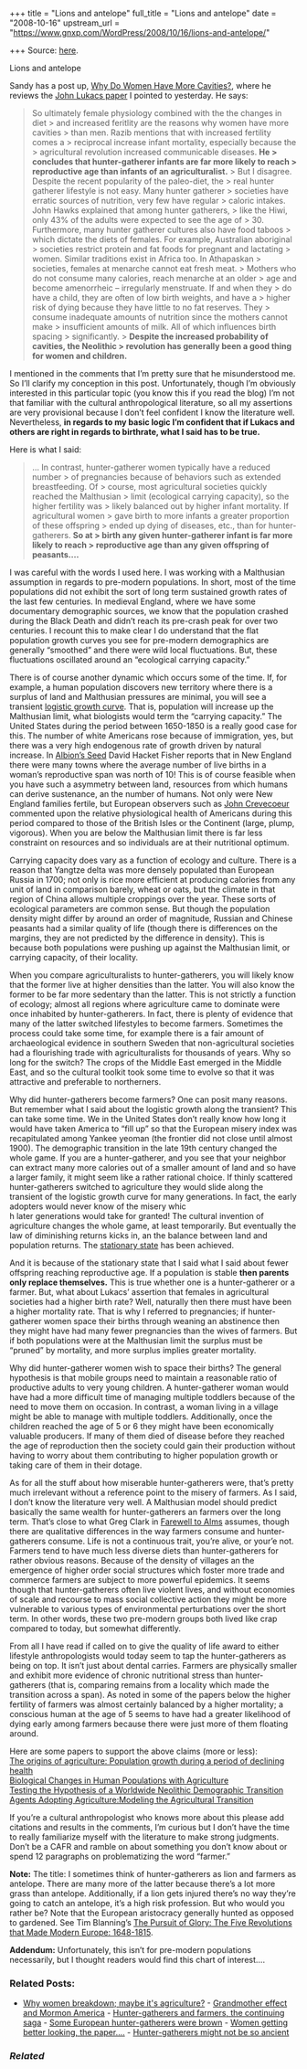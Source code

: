 +++
title = "Lions and antelope"
full_title = "Lions and antelope"
date = "2008-10-16"
upstream_url = "https://www.gnxp.com/WordPress/2008/10/16/lions-and-antelope/"

+++
Source: [here](https://www.gnxp.com/WordPress/2008/10/16/lions-and-antelope/).

Lions and antelope

Sandy has a post up, [Why Do Women Have More Cavities?](http://anthropology.net/2008/10/15/why-do-women-have-more-cavities/), where he reviews the [John Lukacs paper](http://www.journals.uchicago.edu/doi/abs/10.1086/592111?prevSearch=(Lukacs)+AND+%5Bjournal:+ca%5D) I pointed to yesterday. He says:

> So ultimately female physiology combined with the the changes in diet > and increased feritlity are the reasons why women have more cavities > than men. Razib mentions that with increased fertility comes a > reciprocal increase infant mortality, especially because the > agricultural revolution increased communicable diseases. **He > concludes that hunter-gatherer infants are far more likely to reach > reproductive age than infants of an agriculturalist.** >
> But I disagree. Despite the recent popularity of the paleo-diet, the > real hunter gatherer lifestyle is not easy. Many hunter gatherer > societies have erratic sources of nutrition, very few have regular > caloric intakes. John Hawks explained that among hunter gatherers, > like the Hiwi, only 43% of the adults were expected to see the age of > 30. Furthermore, many hunter gatherer cultures also have food taboos > which dictate the diets of females. For example, Australian aboriginal > societies restrict protein and fat foods for pregnant and lactating > women. Similar traditions exist in Africa too. In Athapaskan > societies, females at menarche cannot eat fresh meat. >
> Mothers who do not consume many calories, reach menarche at an older > age and become amenorrheic – irregularly menstruate. If and when they > do have a child, they are often of low birth weights, and have a > higher risk of dying because they have little to no fat reserves. They > consume inadequate amounts of nutrition since the mothers cannot make > insufficient amounts of milk. All of which influences birth spacing > significantly. >
> **Despite the increased probability of cavities, the Neolithic > revolution has generally been a good thing for women and children.**

I mentioned in the comments that I’m pretty sure that he misunderstood me. So I’ll clarify my conception in this post. Unfortunately, though I’m obviously interested in this particular topic (you know this if you read the blog) I’m not that familiar with the cultural anthropological literature, so all my assertions are very provisional because I don’t feel confident I know the literature well. Nevertheless, **in regards to my basic logic I’m confident that if Lukacs and others are right in regards to birthrate, what I said has to be true.**

Here is what I said:

> … In contrast, hunter-gatherer women typically have a reduced number > of pregnancies because of behaviors such as extended breastfeeding. Of > course, most agricultural societies quickly reached the Malthusian > limit (ecological carrying capacity), so the higher fertility was > likely balanced out by higher infant mortality. If agricultural women > gave birth to more infants a greater proportion of these offspring > ended up dying of diseases, etc., than for hunter-gatherers. **So at > birth any given hunter-gatherer infant is far more likely to reach > reproductive age than any given offspring of peasants….**

I was careful with the words I used here. I was working with a Malthusian assumption in regards to pre-modern populations. In short, most of the time populations did not exhibit the sort of long term sustained growth rates of the last few centuries. In medieval England, where we have some documentary demographic sources, we know that the population crashed during the Black Death and didn’t reach its pre-crash peak for over two centuries. I recount this to make clear I do understand that the flat population growth curves you see for pre-modern demographics are generally “smoothed” and there were wild local fluctuations. But, these fluctuations oscillated around an “ecological carrying capacity.”

There is of course another dynamic which occurs some of the time. If, for example, a human population discovers new territory where there is a surplus of land and Malthusian pressures are minimal, you will see a transient [logistic growth curve](https://en.wikipedia.org/wiki/Logistic_function#In_Ecology:_modeling_population_growth). That is, population will increase up the Malthusian limit, what biologists would term the “carrying capacity.” The United States during the period between 1650-1850 is a really good case for this. The number of white Americans rose because of immigration, yes, but there was a very high endogenous rate of growth driven by natural increase. In [Albion’s Seed](https://www.amazon.com/exec/obidos/ASIN/0195069056//geneexpressio-20) David Hacket Fisher reports that in New England there were many towns where the average number of live births in a woman’s reproductive span was north of 10! This is of course feasible when you have such a asymmetry between land, resources from which humans can derive sustenance, an the number of humans. Not only were New England families fertile, but European observers such as [John Crevecoeur](https://en.wikipedia.org/wiki/J._Hector_St._John_de_Crevecoeur) commented upon the relative physiological health of Americans during this period compared to those of the British Isles or the Continent (large, plump, vigorous). When you are below the Malthusian limit there is far less constraint on resources and so individuals are at their nutritional optimum.

Carrying capacity does vary as a function of ecology and culture. There is a reason that Yangtze delta was more densely populated than European Russia in 1700; not only is rice more efficient at producing calories from any unit of land in comparison barely, wheat or oats, but the climate in that region of China allows multiple croppings over the year. These sorts of ecological parameters are common sense. But though the population density might differ by around an order of magnitude, Russian and Chinese peasants had a similar quality of life (though there is differences on the margins, they are not predicted by the difference in density). This is because both populations were pushing up against the Malthusian limit, or carrying capacity, of their locality.

When you compare agriculturalists to hunter-gatherers, you will likely know that the former live at higher densities than the latter. You will also know the former to be far more sedentary than the latter. This is not strictly a function of ecology; almost all regions where agriculture came to dominate were once inhabited by hunter-gatherers. In fact, there is plenty of evidence that many of the latter switched lifestyles to become farmers. Sometimes the process could take some time, for example there is a fair amount of archaeological evidence in southern Sweden that non-agricultural societies had a flourishing trade with agriculturalists for thousands of years. Why so long for the switch? The crops of the Middle East emerged in the Middle East, and so the cultural toolkit took some time to evolve so that it was attractive and preferable to northerners.

Why did hunter-gatherers become farmers? One can posit many reasons. But remember what I said about the logistic growth along the transient? This can take some time. We in the United States don’t really know how long it would have taken America to “fill up” so that the European misery index was recapitulated among Yankee yeoman (the frontier did not close until almost 1900). The demographic transition in the late 19th century changed the whole game. If you are a hunter-gatherer, and you see that your neighbor can extract many more calories out of a smaller amount of land and so have a larger family, it might seem like a rather rational choice. If thinly scattered hunter-gatherers switched to agriculture they would slide along the transient of the logistic growth curve for many generations. In fact, the early adopters would never know of the misery whic  
h later generations would take for granted! The cultural invention of agriculture changes the whole game, at least temporarily. But eventually the law of diminishing returns kicks in, an the balance between land and population returns. The [stationary state](http://cepa.newschool.edu/het/profiles/ricardo.htm) has been achieved.

And it is because of the stationary state that I said what I said about fewer offspring reaching reproductive age. If a population is stable **then parents only replace themselves.** This is true whether one is a hunter-gatherer or a farmer. But, what about Lukacs’ assertion that females in agricultural societies had a higher birth rate? Well, naturally then there must have been a higher mortality rate. That is why I referred to pregnancies; if hunter-gatherer women space their births through weaning an abstinence then they might have had many fewer pregnancies than the wives of farmers. But if both populations were at the Malthusian limit the surplus must be “pruned” by mortality, and more surplus implies greater mortality.

Why did hunter-gatherer women wish to space their births? The general hypothesis is that mobile groups need to maintain a reasonable ratio of productive adults to very young children. A hunter-gatherer woman would have had a more difficult time of managing multiple toddlers because of the need to move them on occasion. In contrast, a woman living in a village might be able to manage with multiple toddlers. Additionally, once the children reached the age of 5 or 6 they might have been economically valuable producers. If many of them died of disease before they reached the age of reproduction then the society could gain their production without having to worry about them contributing to higher population growth or taking care of them in their dotage.

As for all the stuff about how miserable hunter-gatherers were, that’s pretty much irrelevant without a reference point to the misery of farmers. As I said, I don’t know the literature very well. A Malthusian model should predict basically the same wealth for hunter-gatherers an farmers over the long term. That’s close to what Greg Clark in [Farewell to Alms](https://www.amazon.com/exec/obidos/ASIN/0691121354/geneexpressio-20/) assumes, though there are qualitative differences in the way farmers consume and hunter-gatherers consume. Life is not a continuous trait, you’re alive, or your’e not. Farmers tend to have much less diverse diets than hunter-gatherers for rather obvious reasons. Because of the density of villages an the emergence of higher order social structures which foster more trade and commerce farmers are subject to more powerful epidemics. It seems though that hunter-gatherers often live violent lives, and without economies of scale and recourse to mass social collective action they might be more vulnerable to various types of environmental perturbations over the short term. In other words, these two pre-modern groups both lived like crap compared to today, but somewhat differently.

From all I have read if called on to give the quality of life award to either lifestyle anthropologists would today seem to tap the hunter-gatherers as being on top. It isn’t just about dental carries. Farmers are physically smaller and exhibit more evidence of chronic nutritional stress than hunter-gatherers (that is, comparing remains from a locality which made the transition across a span). As noted in some of the papers below the higher fertility of farmers was almost certainly balanced by a higher mortality; a conscious human at the age of 5 seems to have had a greater likelihood of dying early among farmers because there were just more of them floating around.

Here are some papers to support the above claims (more or less):  
[The origins of agriculture: Population growth during a period of declining health](http://www.springerlink.com/content/m12v36v06608277g/)  
[Biological Changes in Human Populations with Agriculture](http://arjournals.annualreviews.org/doi/abs/10.1146/annurev.an.24.100195.001153)  
[Testing the Hypothesis of a Worldwide Neolithic Demographic Transition](http://www.journals.uchicago.edu/doi/abs/10.1086/498948?cookieSet=1&journalCode=ca)  
[Agents Adopting Agriculture:Modeling the Agricultural Transition](http://www.springerlink.com/content/1pt4388u0533831u/)

If you’re a cultural anthropologist who knows more about this please add citations and results in the comments, I’m curious but I don’t have the time to really familiarize myself with the literature to make strong judgments. Don’t be a CAFR and ramble on about something you don’t know about or spend 12 paragraphs on problematizing the word “farmer.”

**Note:** The title: I sometimes think of hunter-gatherers as lion and farmers as antelope. There are many more of the latter because there’s a lot more grass than antelope. Additionally, if a lion gets injured there’s no way they’re going to catch an antelope, it’s a high risk profession. But who would you rather be? Note that the European aristocracy generally hunted as opposed to gardened. See Tim Blanning’s [The Pursuit of Glory: The Five Revolutions that Made Modern Europe: 1648-1815](https://www.amazon.com/exec/obidos/ASIN/0143113895/geneexpressio-20).

**Addendum:** Unfortunately, this isn’t for pre-modern populations necessarily, but I thought readers would find this chart of interest….

### Related Posts:

- [Why women breakdown; maybe it's
  agriculture?](https://www.gnxp.com/WordPress/2008/10/15/why-women-breakdown-maybe-it-s-agriculture/) - [Grandmother effect and Mormon
  America](https://www.gnxp.com/WordPress/2007/01/03/grandmother-effect-and-mormon-america/) - [Hunter-gatherers and farmers, the continuing
  saga](https://www.gnxp.com/WordPress/2008/10/16/hunter-gatherers-and-farmers-the-continuing-saga/) - [Some European hunter-gatherers were
  brown](https://www.gnxp.com/WordPress/2014/01/05/some-european-hunter-gatherers-were-brown/) - [Women getting better looking, the
  paper....](https://www.gnxp.com/WordPress/2009/07/28/women-getting-better-looking-the-paper/) - [Hunter-gatherers might not be so
  ancient](https://www.gnxp.com/WordPress/2005/02/21/hunter-gatherers-might-not-be-so-ancient/)

### *Related*

[](https://www.addtoany.com/add_to/facebook?linkurl=https%3A%2F%2Fwww.gnxp.com%2FWordPress%2F2008%2F10%2F16%2Flions-and-antelope%2F&linkname=Lions%20and%20antelope "Facebook")[](https://www.addtoany.com/add_to/twitter?linkurl=https%3A%2F%2Fwww.gnxp.com%2FWordPress%2F2008%2F10%2F16%2Flions-and-antelope%2F&linkname=Lions%20and%20antelope "Twitter")[](https://www.addtoany.com/add_to/email?linkurl=https%3A%2F%2Fwww.gnxp.com%2FWordPress%2F2008%2F10%2F16%2Flions-and-antelope%2F&linkname=Lions%20and%20antelope "Email")[](https://www.addtoany.com/share)
